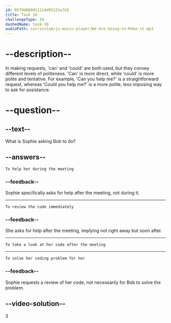 ```yaml
---
id: 6579d06801111dd95231e7e5
title: Task 10
challengeType: 19
dashedName: task-10
audioPath: curriculum/js-music-player/We-Are-Going-to-Make-it.mp3
---
```


<!--
AUDIO REFERENCE: 
Sophie: "Could you take a look at it after the meeting?"
-->

# --description--

In making requests, 'can' and 'could' are both used, but they convey different levels of politeness. 'Can' is more direct, while 'could' is more polite and tentative. For example, 'Can you help me?' is a straightforward request, whereas 'Could you help me?' is a more polite, less imposing way to ask for assistance.

# --question--

## --text--

What is Sophie asking Bob to do?

## --answers--

`To help her during the meeting`

### --feedback--

Sophie specifically asks for help after the meeting, not during it.

---

`To review the code immediately`

### --feedback--

She asks for help after the meeting, implying not right away but soon after.

---

`To take a look at her code after the meeting`

---

`To solve her coding problem for her`

### --feedback--

Sophie requests a review of her code, not necessarily for Bob to solve the problem.

## --video-solution--

3
